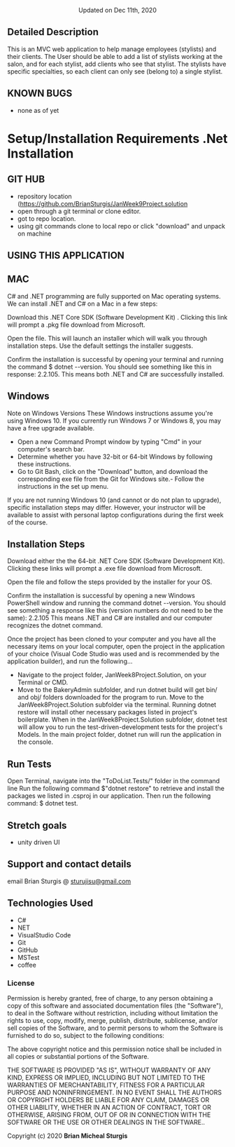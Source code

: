 
<p align="center">Updated on Dec 11th, 2020</p>

## Detailed Description
This is an MVC web application to help manage employees (stylists) and their clients. The User should be able to add a list of stylists working at the salon, and for each stylist, add clients who see that stylist. The stylists have specific specialties, so each client can only see (belong to) a single stylist.

## KNOWN BUGS
- none as of yet

# Setup/Installation Requirements .Net Installation

## GIT HUB
- repository location (https://github.com/BrianSturgis/JanWeek9Project.solution
- open through a git terminal or clone editor.
- got to repo location.
- using git commands clone to local repo or click "download" and unpack on machine

## USING THIS APPLICATION
## MAC
C# and .NET programming are fully supported on Mac operating systems. We can install .NET and C# on a Mac in a few steps:

Download this .NET Core SDK (Software Development Kit) . Clicking this link will prompt a .pkg file download from Microsoft.

Open the file. This will launch an installer which will walk you through installation steps. Use the default settings the installer suggests.

Confirm the installation is successful by opening your terminal and running the command $ dotnet --version. You should see something like this in response: 2.2.105. This means both .NET and C# are successfully installed.

## Windows
Note on Windows Versions These Windows instructions assume you're using Windows 10. If you currently run Windows 7 or Windows 8, you may have a free upgrade available.

- Open a new Command Prompt window by typing "Cmd" in your computer's search bar.
- Determine whether you have 32-bit or 64-bit Windows by following these instructions.
- Go to Git Bash, click on the "Download" button, and download the corresponding exe file from the Git for Windows site.- Follow the instructions in the set up menu.

If you are not running Windows 10 (and cannot or do not plan to upgrade), specific installation steps may differ. However, your instructor will be available to assist with personal laptop configurations during the first week of the course.

## Installation Steps
Download either the the 64-bit .NET Core SDK (Software Development Kit). Clicking these links will prompt a .exe file download from Microsoft.

Open the file and follow the steps provided by the installer for your OS.

Confirm the installation is successful by opening a new Windows PowerShell window and running the command dotnet --version. You should see something a response like this (version numbers do not need to be the same): 2.2.105
This means .NET and C# are installed and our computer recognizes the dotnet command.

Once the project has been cloned to your computer and you have all the necessary items on your local computer, open the project in the application of your choice (Visual Code Studio was used and is recommended by the application builder), and run the following...

- Navigate to the project folder, JanWeek8Project.Solution, on your Terminal or CMD.
- Move to the BakeryAdmin subfolder, and run dotnet build will get bin/ and obj/ folders downloaded for the program to run.
Move to the JanWeek8Project.Solution subfolder via the terminal. Running dotnet restore will install other necessary packages listed in project's boilerplate.
When in the JanWeek8Project.Solution subfolder, dotnet test will allow you to run the test-driven-development tests for the project's Models.
In the main project folder, dotnet run will run the application in the console.

## Run Tests
Open Terminal, navigate into the "ToDoList.Tests/" folder in the command line
Run the following command $"dotnet restore" to retrieve and install the packages we listed in .csproj in our application.
Then run the following command: $ dotnet test.

## Stretch goals
- unity driven UI


## Support and contact details
email Brian Sturgis @ <sturujisu@gmail.com>


## Technologies Used

* C#
* NET
* VisualStudio Code
* Git
* GitHub
* MSTest
* coffee

### License

Permission is hereby granted, free of charge, to any person obtaining a copy of this software and associated documentation files (the "Software"), to deal in the Software without restriction, including without limitation the rights to use, copy, modify, merge, publish, distribute, sublicense, and/or sell copies of the Software, and to permit persons to whom the Software is furnished to do so, subject to the following conditions:

The above copyright notice and this permission notice shall be included in all copies or substantial portions of the Software.

THE SOFTWARE IS PROVIDED "AS IS", WITHOUT WARRANTY OF ANY KIND, EXPRESS OR IMPLIED, INCLUDING BUT NOT LIMITED TO THE WARRANTIES OF MERCHANTABILITY, FITNESS FOR A PARTICULAR PURPOSE AND NONINFRINGEMENT. IN NO EVENT SHALL THE AUTHORS OR COPYRIGHT HOLDERS BE LIABLE FOR ANY CLAIM, DAMAGES OR OTHER LIABILITY, WHETHER IN AN ACTION OF CONTRACT, TORT OR OTHERWISE, ARISING FROM, OUT OF OR IN CONNECTION WITH THE SOFTWARE OR THE USE OR OTHER DEALINGS IN THE SOFTWARE..



Copyright (c) 2020 **Brian Micheal Sturgis**
